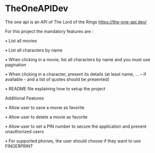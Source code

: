 # TheOneAPIDev
The one api is an API of The Lord of the Rings  https://the-one-api.dev/ 


For this project the mandatory features are :

• List all movies

• List all characters by name

• When clicking in a movie, list all characters by name and you must use pagination

• When clicking in a character, present its details (at least name, ... – if available - and a list of quotes should be presented)

• README file explaining how to setup the project


Additional Features

• Allow user to save a movie as favorite

• Allow user to delete a movie as favorite

• Allow user to set a PIN number to secure the application and prevent unauthorized users

• For supported phones, the user should choose if they want to use FINGERPRINT
